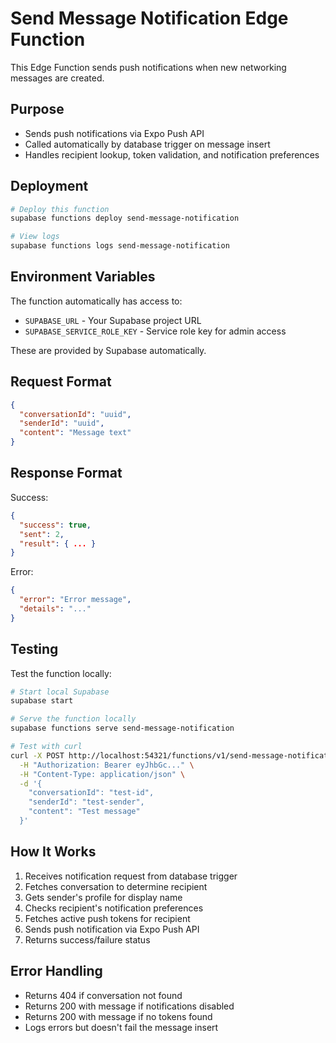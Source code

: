 # Send Message Notification Edge Function

This Edge Function sends push notifications when new networking messages are created.

## Purpose

- Sends push notifications via Expo Push API
- Called automatically by database trigger on message insert
- Handles recipient lookup, token validation, and notification preferences

## Deployment

```bash
# Deploy this function
supabase functions deploy send-message-notification

# View logs
supabase functions logs send-message-notification
```

## Environment Variables

The function automatically has access to:
- `SUPABASE_URL` - Your Supabase project URL
- `SUPABASE_SERVICE_ROLE_KEY` - Service role key for admin access

These are provided by Supabase automatically.

## Request Format

```json
{
  "conversationId": "uuid",
  "senderId": "uuid",
  "content": "Message text"
}
```

## Response Format

Success:
```json
{
  "success": true,
  "sent": 2,
  "result": { ... }
}
```

Error:
```json
{
  "error": "Error message",
  "details": "..."
}
```

## Testing

Test the function locally:

```bash
# Start local Supabase
supabase start

# Serve the function locally
supabase functions serve send-message-notification

# Test with curl
curl -X POST http://localhost:54321/functions/v1/send-message-notification \
  -H "Authorization: Bearer eyJhbGc..." \
  -H "Content-Type: application/json" \
  -d '{
    "conversationId": "test-id",
    "senderId": "test-sender",
    "content": "Test message"
  }'
```

## How It Works

1. Receives notification request from database trigger
2. Fetches conversation to determine recipient
3. Gets sender's profile for display name
4. Checks recipient's notification preferences
5. Fetches active push tokens for recipient
6. Sends push notification via Expo Push API
7. Returns success/failure status

## Error Handling

- Returns 404 if conversation not found
- Returns 200 with message if notifications disabled
- Returns 200 with message if no tokens found
- Logs errors but doesn't fail the message insert
